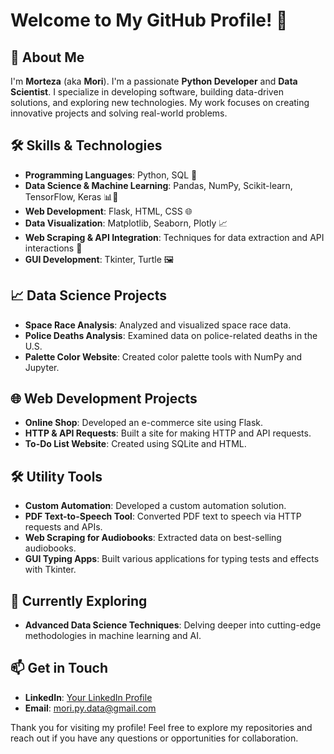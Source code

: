 # Welcome to My GitHub Profile! 👋

## 🌟 About Me
I'm **Morteza** (aka **Mori**). I'm a passionate **Python Developer** and **Data Scientist**. I specialize in developing software, building data-driven solutions, and exploring new technologies. My work focuses on creating innovative projects and solving real-world problems.

## 🛠️ Skills & Technologies
- **Programming Languages**: Python, SQL 🐍
- **Data Science & Machine Learning**: Pandas, NumPy, Scikit-learn, TensorFlow, Keras 📊🤖
- **Web Development**: Flask, HTML, CSS 🌐
- **Data Visualization**: Matplotlib, Seaborn, Plotly 📈
- **Web Scraping & API Integration**: Techniques for data extraction and API interactions 📡
- **GUI Development**: Tkinter, Turtle 🖼️

## 📈 Data Science Projects
- **Space Race Analysis**: Analyzed and visualized space race data.
- **Police Deaths Analysis**: Examined data on police-related deaths in the U.S.
- **Palette Color Website**: Created color palette tools with NumPy and Jupyter.

## 🌐 Web Development Projects
- **Online Shop**: Developed an e-commerce site using Flask.
- **HTTP & API Requests**: Built a site for making HTTP and API requests.
- **To-Do List Website**: Created using SQLite and HTML.

## 🛠️ Utility Tools
- **Custom Automation**: Developed a custom automation solution.
- **PDF Text-to-Speech Tool**: Converted PDF text to speech via HTTP requests and APIs.
- **Web Scraping for Audiobooks**: Extracted data on best-selling audiobooks.
- **GUI Typing Apps**: Built various applications for typing tests and effects with Tkinter.

## 🌱 Currently Exploring
- **Advanced Data Science Techniques**: Delving deeper into cutting-edge methodologies in machine learning and AI.


## 📫 Get in Touch
- **LinkedIn**: [Your LinkedIn Profile](link-to-your-linkedin)
- **Email**: [mori.py.data@gmail.com](mailto:your-email@example.com)


Thank you for visiting my profile! Feel free to explore my repositories and reach out if you have any questions or opportunities for collaboration.






